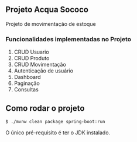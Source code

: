 ## Projeto Acqua Sococo

Projeto de movimentação de estoque

### Funcionalidades implementadas no Projeto

1. CRUD Usuario
2. CRUD Produto
3. CRUD Movimentação
4. Autenticação de usuário
5. Dashboard
6. Paginação
7. Consultas

## Como rodar o projeto

```shell
$ ./mvnw clean package spring-boot:run
```

O único pré-requisito é ter o JDK instalado.